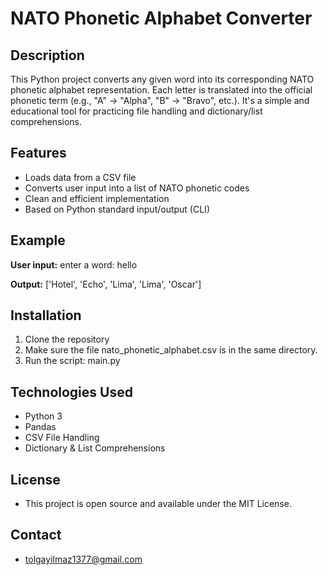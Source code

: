 # NATO Phonetic Alphabet Converter

## Description
This Python project converts any given word into its corresponding NATO phonetic alphabet representation.
Each letter is translated into the official phonetic term (e.g., "A" → "Alpha", "B" → "Bravo", etc.).
It's a simple and educational tool for practicing file handling and dictionary/list comprehensions.

## Features
- Loads data from a CSV file
- Converts user input into a list of NATO phonetic codes
- Clean and efficient implementation
- Based on Python standard input/output (CLI)

## Example
**User input:**
enter a word: hello

**Output:**
['Hotel', 'Echo', 'Lima', 'Lima', 'Oscar']

## Installation
1. Clone the repository
2. Make sure the file nato_phonetic_alphabet.csv is in the same directory.
3. Run the script: main.py

## Technologies Used
- Python 3
- Pandas
- CSV File Handling
- Dictionary & List Comprehensions

## License
- This project is open source and available under the MIT License.

## Contact
- tolgayilmaz1377@gmail.com
